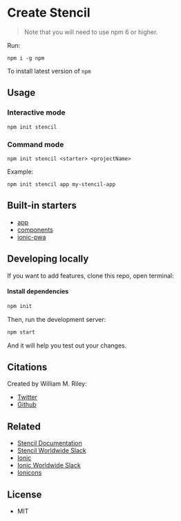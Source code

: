 # Create Stencil

> Note that you will need to use npm 6 or higher.

Run:

```
npm i -g npm
```

To install latest version of `npm`

## Usage


### Interactive mode

```
npm init stencil
```

### Command mode

```
npm init stencil <starter> <projectName>
```

Example:

```
npm init stencil app my-stencil-app
```

## Built-in starters

- [app](https://github.com/ionic-team/stencil-app-starter)
- [components](https://github.com/ionic-team/stencil-component-starter)
- [ionic-pwa](https://github.com/ionic-team/ionic-pwa-toolkit)

## Developing locally

If you want to add features, clone this repo, open terminal:

#### Install dependencies

```bash
npm init
```

Then, run the development server:

```bash
npm start
```

And it will help you test out your changes.


## Citations

Created by William M. Riley:
* [Twitter](https://twitter.com/splitinfinities)
* [Github](https://github.com/splitinfinities)


## Related

* [Stencil Documentation](https://stenciljs.com/)
* [Stencil Worldwide Slack](https://stencil-worldwide.slack.com)
* [Ionic](https://ionicframework.com/)
* [Ionic Worldwide Slack](http://ionicworldwide.herokuapp.com/)
* [Ionicons](http://ionicons.com/)


## License
* MIT
